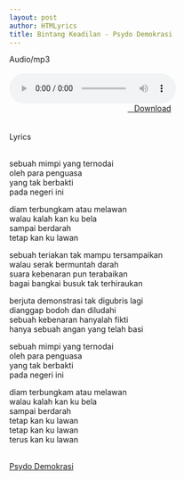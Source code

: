 ```yaml
---
layout: post
author: HTMLyrics
title: Bintang Keadilan - Psydo Demokrasi
---
```


<div class="htl">Audio/mp3</div><br />

<audio class='js-player' style="--plyr-color-main: #212121;" controls>
<source src="https://drive.google.com/uc?authuser=0&id=1ulC5sb_JjCfSE4easdECtP3WvKUPZxhV&export=download" type="audio/mp3">
</audio><br />

<center>
<a href="/download/bintangkeadilan-psydodemokrasi" class="hbt"><i class="fa fa-chevron-down" aria-hidden="true"></i>&nbsp; &nbsp;Download</a>
</center><br />
<br />

<div class="htl">Lyrics</div><br />

sebuah mimpi yang ternodai<br />
oleh para penguasa<br />
yang tak berbakti<br />
pada negeri ini<br />

diam terbungkam atau melawan<br />
walau kalah kan ku bela<br />
sampai berdarah<br />
tetap kan ku lawan<br />

sebuah teriakan tak mampu tersampaikan<br />
walau serak bermuntah darah<br />
suara kebenaran pun terabaikan<br />
bagai bangkai busuk tak terhiraukan<br />

berjuta demonstrasi tak digubris lagi<br />
dianggap bodoh dan diludahi<br />
sebuah kebenaran hanyalah fikti<br />
hanya sebuah angan yang telah basi<br />

sebuah mimpi yang ternodai<br />
oleh para penguasa<br />
yang tak berbakti<br />
pada negeri ini<br />

diam terbungkam atau melawan<br />
walau kalah kan ku bela<br />
sampai berdarah<br />
tetap kan ku lawan<br />
tetap kan ku lawan<br />
terus kan ku lawan<br />
<br />

<i class="fa fa-hashtag" aria-hidden="true"></i>
<a href="/artist/psydodemokrasi">Psydo Demokrasi</a>
